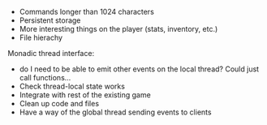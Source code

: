 - Commands longer than 1024 characters
- Persistent storage
- More interesting things on the player (stats, inventory, etc.)
- File hierachy

Monadic thread interface:
- do I need to be able to emit other events on the local thread? Could just call functions...
- Check thread-local state works
- Integrate with rest of the existing game
- Clean up code and files
- Have a way of the global thread sending events to clients
